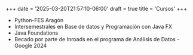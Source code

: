+++
date = '2025-03-20T21:57:10-06:00'
draft = true
title = 'Cursos'
+++

+ Python-FES Aragón
+ Intersemestrales en Base de datos y Programación con Java FX
+ Java Foundations
+ Becado por parte de Inroads en el programa de Análisis de Datos - Google 2024
